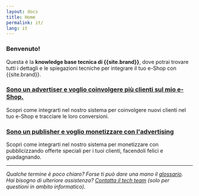 ```yaml
---
layout: docs
title: Home
permalink: it/
lang: it
---
```

### Benvenuto!

Questa è la **knowledge base tecnica di {{site.brand}}**, dove potrai trovare tutti i dettagli e le spiegazioni tecniche per integrare il tuo e-Shop con {{site.brand}}.

### [Sono un advertiser e voglio coinvolgere più clienti sul mio e-Shop.](/it/engage)

Scopri come integrarti nel nostro sistema per coinvolgere nuovi clienti nel tuo e-Shop e tracciare le loro conversioni.

### [Sono un publisher e voglio monetizzare con l'advertising](/it/monetize)

Scopri come integrarti nel nostro sistema per monetizzare con pubblicizzando offerte speciali per i tuoi clienti, facendoli felici e guadagnando.

---

*Qualche termine è poco chiaro? Forse ti può dare una mano il [glossario](/it/glossary).*  
*Hai bisogno di ulteriore assistenza? [Contatta il tech team](mailto:tech@transactionale.com) (solo per questioni in ambito informatico).*